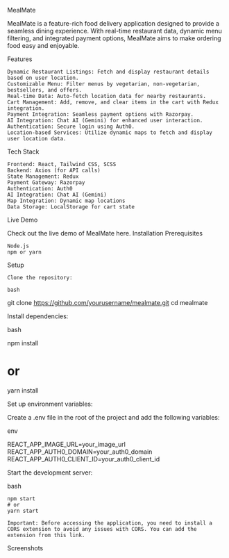 MealMate

MealMate is a feature-rich food delivery application designed to provide a seamless dining experience. With real-time restaurant data, dynamic menu filtering, and integrated payment options, MealMate aims to make ordering food easy and enjoyable.

 <!-- Replace with your logo -->
Features

    Dynamic Restaurant Listings: Fetch and display restaurant details based on user location.
    Customizable Menu: Filter menus by vegetarian, non-vegetarian, bestsellers, and offers.
    Real-time Data: Auto-fetch location data for nearby restaurants.
    Cart Management: Add, remove, and clear items in the cart with Redux integration.
    Payment Integration: Seamless payment options with Razorpay.
    AI Integration: Chat AI (Gemini) for enhanced user interaction.
    Authentication: Secure login using Auth0.
    Location-based Services: Utilize dynamic maps to fetch and display user location data.

Tech Stack

    Frontend: React, Tailwind CSS, SCSS
    Backend: Axios (for API calls)
    State Management: Redux
    Payment Gateway: Razorpay
    Authentication: Auth0
    AI Integration: Chat AI (Gemini)
    Map Integration: Dynamic map locations
    Data Storage: LocalStorage for cart state

Live Demo

Check out the live demo of MealMate here. <!-- Replace with your live demo link -->
Installation
Prerequisites

    Node.js
    npm or yarn

Setup

    Clone the repository:

    bash

git clone https://github.com/yourusername/mealmate.git
cd mealmate

Install dependencies:

bash

npm install
# or
yarn install

Set up environment variables:

Create a .env file in the root of the project and add the following variables:

env

REACT_APP_IMAGE_URL=your_image_url
REACT_APP_AUTH0_DOMAIN=your_auth0_domain
REACT_APP_AUTH0_CLIENT_ID=your_auth0_client_id

Start the development server:

bash

    npm start
    # or
    yarn start

    Important: Before accessing the application, you need to install a CORS extension to avoid any issues with CORS. You can add the extension from this link.

Screenshots
